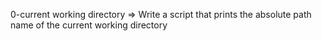 0-current working directory => Write a script that prints the absolute path name of the current working directory
